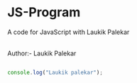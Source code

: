 # JS-Program
A code for JavaScript with Laukik Palekar

<br>
Author:- Laukik Palekar

```javascript

console.log("Laukik palekar");

```